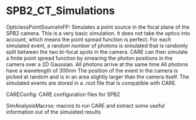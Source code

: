# SPB2_CT_Simulations

OpticlessPointSourceInFP:
Simulates a point source in the focal plane of the SPB2 camera. This is a very basic simulation. It does not take the optics into account, which means the point spread function is perfect. For each simulated event, a random number of photons is simulated that is randomly split between the two bi-focal spots in the camera. 
CARE can then simulate a finite point spread function by smearing the photon
positions in the camera over a 2D Gaussian.
All photons arrive at the same time
All photons have a wavelength of 300nm
The position of the event in the camera is picked at random and is in an area slightly larger than the camera itself.
The simulated events are stored in a .root file that is compatible with CARE.

CAREConfig:
CARE configuration files for SPB2

SimAnalysisMacros:
macros to run CARE and extract some useful information out of the simulated
results




